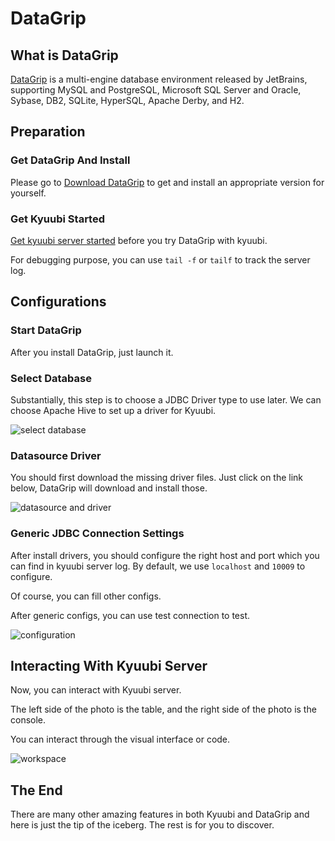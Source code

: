 <!--
- Licensed to the Apache Software Foundation (ASF) under one or more
- contributor license agreements.  See the NOTICE file distributed with
- this work for additional information regarding copyright ownership.
- The ASF licenses this file to You under the Apache License, Version 2.0
- (the "License"); you may not use this file except in compliance with
- the License.  You may obtain a copy of the License at
-
-   http://www.apache.org/licenses/LICENSE-2.0
-
- Unless required by applicable law or agreed to in writing, software
- distributed under the License is distributed on an "AS IS" BASIS,
- WITHOUT WARRANTIES OR CONDITIONS OF ANY KIND, either express or implied.
- See the License for the specific language governing permissions and
- limitations under the License.
-->

# DataGrip

## What is DataGrip

[DataGrip](https://www.jetbrains.com/datagrip/) is a multi-engine database environment released by JetBrains, supporting MySQL and PostgreSQL, Microsoft SQL Server and Oracle, Sybase, DB2, SQLite, HyperSQL, Apache Derby, and H2.

## Preparation

### Get DataGrip And Install

Please go to [Download DataGrip](https://www.jetbrains.com/datagrip/download) to get and install an appropriate version for yourself.

### Get Kyuubi Started

[Get kyuubi server started](../../quick_start/quick_start.html) before you try DataGrip with kyuubi.

For debugging purpose, you can use `tail -f` or `tailf` to track the server log.

## Configurations

### Start DataGrip

After you install DataGrip, just launch it.

### Select Database

Substantially, this step is to choose a JDBC Driver type to use later. We can choose Apache Hive to set up a driver for Kyuubi.

![select database](../../imgs/datagrip/select_database.png)

### Datasource Driver

You should first download the missing driver files. Just click on the link below, DataGrip will download and install those.

![datasource and driver](../../imgs/datagrip/datasource_and_driver.png)

### Generic JDBC Connection Settings

After install drivers, you should configure the right host and port which you can find in kyuubi server log. By default, we use `localhost` and `10009` to configure.

Of course, you can fill other configs.

After generic configs, you can use test connection to test.

![configuration](../../imgs/datagrip/configuration.png)

## Interacting With Kyuubi Server

Now, you can interact with Kyuubi server.

The left side of the photo is the table, and the right side of the photo is the console.

You can interact through the visual interface or code.

![workspace](../../imgs/datagrip/workspace.png)

## The End

There are many other amazing features in both Kyuubi and DataGrip and here is just the tip of the iceberg. The rest is for you to discover.
